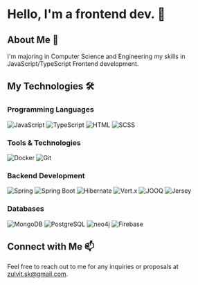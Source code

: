 # Hello, I'm a frontend dev. 👋

## About Me 🚀
I'm majoring in Computer Science and Engineering my skills in JavaScript/TypeScript Frontend development. 

## My Technologies 🛠️

### Programming Languages
![JavaScript](https://img.shields.io/badge/JavaScript-ED8B00?style=for-the-badge&logo=java&logoColor=white)
![TypeScript](https://img.shields.io/badge/TypeScript-00ADD8?style=for-the-badge&logo=go&logoColor=white)
![HTML](https://img.shields.io/badge/HTML-7F52FF?style=for-the-badge&logo=kotlin&logoColor=white)
![SCSS](https://img.shields.io/badge/SCSS-7F52FF?style=for-the-badge&logo=kotlin&logoColor=white)

### Tools & Technologies
![Docker](https://img.shields.io/badge/Docker-2496ED?style=for-the-badge&logo=docker&logoColor=white)
![Git](https://img.shields.io/badge/Git-F05032?style=for-the-badge&logo=git&logoColor=white)

### Backend Development
![Spring](https://img.shields.io/badge/Spring-6DB33F?style=for-the-badge&logo=spring&logoColor=white)
![Spring Boot](https://img.shields.io/badge/Spring_Boot-6DB33F?style=for-the-badge&logo=springboot&logoColor=white)
![Hibernate](https://img.shields.io/badge/Hibernate-59666C?style=for-the-badge&logo=hibernate&logoColor=white)
![Vert.x](https://img.shields.io/badge/Vert.x-DA5B0B?style=for-the-badge&logo=eclipsevert.x&logoColor=white)
![JOOQ](https://img.shields.io/badge/JOOQ-F68712?style=for-the-badge&logo=jooq&logoColor=white)
![Jersey](https://img.shields.io/badge/Jersey-5A5A5A?style=for-the-badge&logo=jersey&logoColor=white)

### Databases
![MongoDB](https://img.shields.io/badge/MongoDB-47A248?style=for-the-badge&logo=mongodb&logoColor=white)
![PostgreSQL](https://img.shields.io/badge/PostgreSQL-4169E1?style=for-the-badge&logo=postgresql&logoColor=white)
![neo4j](https://img.shields.io/badge/neo4j-008CC1?style=for-the-badge&logo=neo4j&logoColor=white)
![Firebase](https://img.shields.io/badge/Firebase-FFCA28?style=for-the-badge&logo=firebase&logoColor=white)

## Connect with Me 📫
Feel free to reach out to me for any inquiries or proposals at zulvit.sk@gmail.com.
